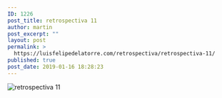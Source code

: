 ```yaml
---
ID: 1226
post_title: retrospectiva 11
author: martin
post_excerpt: ""
layout: post
permalink: >
  https://luisfelipedelatorre.com/retrospectiva/retrospectiva-11/
published: true
post_date: 2019-01-16 18:28:23
---
```

<p><img src="https://luisfelipedelatorre.com/wp-content/uploads/2019/01/retrospectiva-11-569x1024.jpg" alt="retrospectiva 11"/></p>